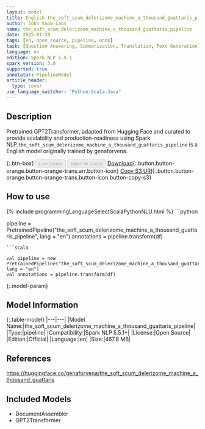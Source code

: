 ```yaml
---
layout: model
title: English the_soft_scum_delerizome_machine_a_thousand_guattaris_pipeline pipeline GPT2Transformer from genaforvena
author: John Snow Labs
name: the_soft_scum_delerizome_machine_a_thousand_guattaris_pipeline
date: 2025-01-28
tags: [en, open_source, pipeline, onnx]
task: [Question Answering, Summarization, Translation, Text Generation]
language: en
edition: Spark NLP 5.5.1
spark_version: 3.0
supported: true
annotator: PipelineModel
article_header:
  type: cover
use_language_switcher: "Python-Scala-Java"
---
```


## Description

Pretrained GPT2Transformer, adapted from Hugging Face and curated to provide scalability and production-readiness using Spark NLP.`the_soft_scum_delerizome_machine_a_thousand_guattaris_pipeline` is a English model originally trained by genaforvena.

{:.btn-box}
<button class="button button-orange" disabled>Live Demo</button>
<button class="button button-orange" disabled>Open in Colab</button>
[Download](https://s3.amazonaws.com/auxdata.johnsnowlabs.com/public/models/the_soft_scum_delerizome_machine_a_thousand_guattaris_pipeline_en_5.5.1_3.0_1738041943835.zip){:.button.button-orange.button-orange-trans.arr.button-icon}
[Copy S3 URI](s3://auxdata.johnsnowlabs.com/public/models/the_soft_scum_delerizome_machine_a_thousand_guattaris_pipeline_en_5.5.1_3.0_1738041943835.zip){:.button.button-orange.button-orange-trans.button-icon.button-copy-s3}

## How to use



<div class="tabs-box" markdown="1">
{% include programmingLanguageSelectScalaPythonNLU.html %}
```python

pipeline = PretrainedPipeline("the_soft_scum_delerizome_machine_a_thousand_guattaris_pipeline", lang = "en")
annotations =  pipeline.transform(df)   

```
```scala

val pipeline = new PretrainedPipeline("the_soft_scum_delerizome_machine_a_thousand_guattaris_pipeline", lang = "en")
val annotations = pipeline.transform(df)

```
</div>

{:.model-param}
## Model Information

{:.table-model}
|---|---|
|Model Name:|the_soft_scum_delerizome_machine_a_thousand_guattaris_pipeline|
|Type:|pipeline|
|Compatibility:|Spark NLP 5.5.1+|
|License:|Open Source|
|Edition:|Official|
|Language:|en|
|Size:|467.8 MB|

## References

https://huggingface.co/genaforvena/the_soft_scum_delerizome_machine_a_thousand_guattaris

## Included Models

- DocumentAssembler
- GPT2Transformer
